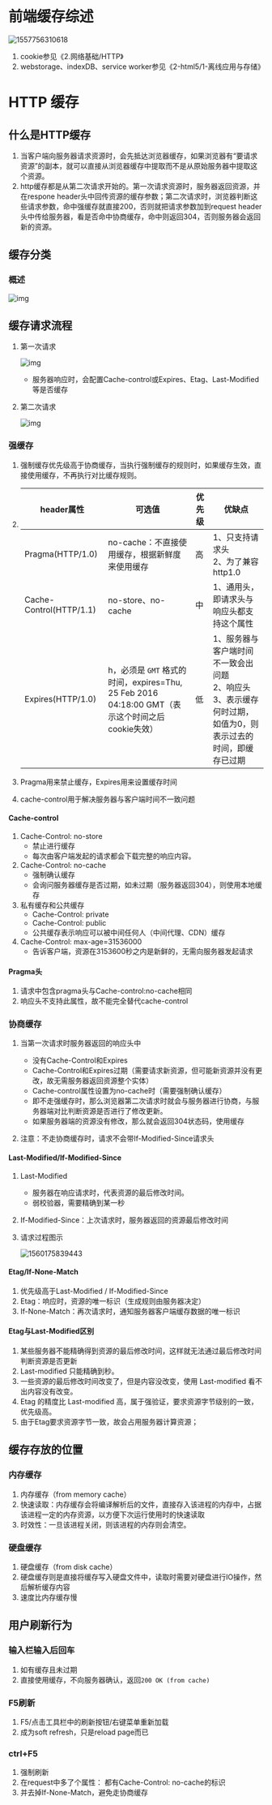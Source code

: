 

# 前端缓存综述

![1557756310618](2-web缓存.assets/1557756310618.png)

1. cookie参见《2.网络基础/HTTP》
2. webstorage、indexDB、service worker参见《2-html5/1-离线应用与存储》

# HTTP 缓存

## 什么是HTTP缓存

1. 当客户端向服务器请求资源时，会先抵达浏览器缓存，如果浏览器有“要请求资源”的副本，就可以直接从浏览器缓存中提取而不是从原始服务器中提取这个资源。
2. http缓存都是从第二次请求开始的。第一次请求资源时，服务器返回资源，并在respone header头中回传资源的缓存参数；第二次请求时，浏览器判断这些请求参数，命中强缓存就直接200，否则就把请求参数加到request header头中传给服务器，看是否命中协商缓存，命中则返回304，否则服务器会返回新的资源。

## 缓存分类

### 概述

![img](2-web缓存.assets/4845448-ab0e961921da5694.webp)

## 缓存请求流程

1. 第一次请求

	![img](2-web缓存.assets/632130-20170210142134291-1976923079.png)
	
	- 服务器响应时，会配置Cache-control或Expires、Etag、Last-Modified等是否缓存
	
2. 第二次请求

	![img](2-web缓存.assets/632130-20170210141453338-1263276228.png)

### 强缓存

1. 强制缓存优先级高于协商缓存，当执行强制缓存的规则时，如果缓存生效，直接使用缓存，不再执行对比缓存规则。

2. | header属性              | 可选值                                                       | 优先级 | 优缺点 |
   | ----------------------- | ------------------------------------------------------------ | ------ | ------ |
   | Pragma(HTTP/1.0)        | no-cache：不直接使用缓存，根据新鲜度来使用缓存               | 高     | 1、只支持请求头<br />2、为了兼容http1.0 |
   | Cache-Control(HTTP/1.1) | no-store、no-cache |       中 | 1、通用头，即请求头与响应头都支持这个属性 |
   | Expires(HTTP/1.0)      | h，必须是 `GMT` 格式的时间，expires=Thu, 25 Feb 2016 04:18:00 GMT（表示这个时间之后cookie失效） | 低 | 1、服务器与客户端时间不一致会出问题<br />2、响应头<br />3、表示缓存何时过期，如值为0，则表示过去的时间，即缓存已过期 |

3. Pragma用来禁止缓存，Expires用来设置缓存时间

4. cache-control用于解决服务器与客户端时间不一致问题

#### Cache-control

1. Cache-Control: no-store
	- 禁止进行缓存
	- 每次由客户端发起的请求都会下载完整的响应内容。
2. Cache-Control: no-cache
	- 强制确认缓存
	- 会询问服务器缓存是否过期，如未过期（服务器返回304），则使用本地缓存
3. 私有缓存和公共缓存
	- Cache-Control: private
	- Cache-Control: public
	- 公共缓存表示响应可以被中间任何人（中间代理、CDN）缓存
4. Cache-Control: max-age=31536000
	- 告诉客户端，资源在3153600秒之内是新鲜的，无需向服务器发起请求

#### Pragma头

1. 请求中包含pragma头与Cache-control:no-cache相同
2. 响应头不支持此属性，故不能完全替代cache-control

### 协商缓存

1. 当第一次请求时服务器返回的响应头中

   - 没有Cache-Control和Expires
   - Cache-Control和Expires过期（需要请求新资源，但可能新资源并没有更改，故无需服务器返回资源整个实体）
   - Cache-control属性设置为no-cache时（需要强制确认缓存）
   - 即不走强缓存时，那么浏览器第二次请求时就会与服务器进行协商，与服务器端对比判断资源是否进行了修改更新。
   - 如果服务器端的资源没有修改，那么就会返回304状态码，使用缓存
2. 注意：不走协商缓存时，请求不会带If-Modified-Since请求头

#### Last-Modified/If-Modified-Since

1. Last-Modified
	- 服务器在响应请求时，代表资源的最后修改时间。
	- 弱校验器，需要精确到某一秒
	
2. If-Modified-Since：上次请求时，服务器返回的资源最后修改时间

3. 请求过程图示

   ![1560175839443](2-web缓存.assets/1560175839443.png)

#### Etag/If-None-Match

1. 优先级高于Last-Modified / If-Modified-Since
2. Etag：响应时，资源的唯一标识（生成规则由服务器决定）
3. If-None-Match：再次请求时，通知服务器客户端缓存数据的唯一标识

#### Etag与Last-Modified区别

1. 某些服务器不能精确得到资源的最后修改时间，这样就无法通过最后修改时间判断资源是否更新
2. Last-modified 只能精确到秒。
3. 一些资源的最后修改时间改变了，但是内容没改变，使用 Last-modified 看不出内容没有改变。
4. Etag 的精度比 Last-modified 高，属于强验证，要求资源字节级别的一致，优先级高。
5. 由于Etag要求资源字节一致，故会占用服务器计算资源；

## 缓存存放的位置

### 内存缓存

1. 内存缓存（from memory cache）
2. 快速读取：内存缓存会将编译解析后的文件，直接存入该进程的内存中，占据该进程一定的内存资源，以方便下次运行使用时的快速读取
3. 时效性：一旦该进程关闭，则该进程的内存则会清空。

### 硬盘缓存

1. 硬盘缓存（from disk cache）
2. 硬盘缓存则是直接将缓存写入硬盘文件中，读取时需要对硬盘进行IO操作，然后解析缓存内容
3. 速度比内存缓存慢

## 用户刷新行为

### 输入栏输入后回车

1.  如有缓存且未过期
2. 直接使用缓存，不向服务器确认，返回`200 OK (from cache)`

### F5刷新

1. F5/点击工具栏中的刷新按钮/右键菜单重新加载
2. 成为soft refresh，只是reload page而已

### ctrl+F5

1. 强制刷新
2. 在request中多了个属性： 都有Cache-Control: no-cache的标识
3. 并去掉If-None-Match，避免走协商缓存